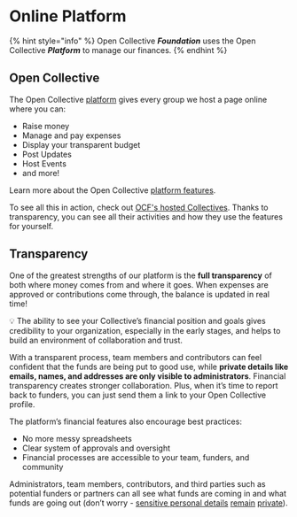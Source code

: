 # Online Platform

{% hint style="info" %}
Open Collective _**Foundation**_ uses the Open Collective _**Platform**_ to manage our finances.
{% endhint %}

## Open Collective

The Open Collective [platform](../what-is-ocf.md#this-quick-video-explains-the-power-of-the-open-collective-tech-platform) gives every group we host a page online where you can:

* Raise money
* Manage and pay expenses
* Display your transparent budget
* Post Updates
* Host Events
* and more!

Learn more about the Open Collective [platform features](https://docs.opencollective.com/help/product/product).

To see all this in action, check out [OCF's hosted Collectives](https://opencollective.com/foundation#category-CONTRIBUTIONS). Thanks to transparency, you can see all their activities and how they use the features for yourself.

## Transparency

One of the greatest strengths of our platform is the **full transparency** of both where money comes from and where it goes. When expenses are approved or contributions come through, the balance is updated in real time!&#x20;

:bulb: The ability to see your Collective’s financial position and goals gives credibility to your organization, especially in the early stages, and helps to build an environment of collaboration and trust.

With a transparent process, team members and contributors can feel confident that the funds are being put to good use, while **private details like emails, names, and addresses are only visible to administrators**. Financial transparency creates stronger collaboration. Plus, when it’s time to report back to funders, you can just send them a link to your Open Collective profile.

The platform’s financial features also encourage best practices:

* No more messy spreadsheets
* Clear system of approvals and oversight
* Financial processes are accessible to your team, funders, and community

Administrators, team members, contributors, and third parties such as potential funders or partners can all see what funds are coming in and what funds are going out (don’t worry - [sensitive personal details](https://docs.opencollective.com/help/expenses-and-getting-paid/submitting-expenses#invoices) [remain](https://docs.opencollective.com/help/expenses-and-getting-paid/submitting-expenses#invoices) [private](https://docs.opencollective.com/help/expenses-and-getting-paid/submitting-expenses#invoices)).
